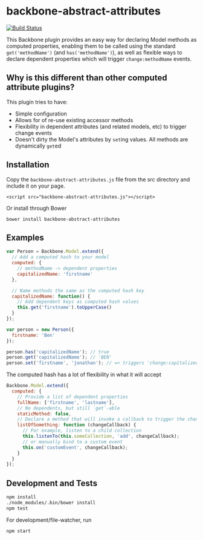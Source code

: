 backbone-abstract-attributes
============================

[![Build Status](https://travis-ci.org/pantheon-systems/backbone-abstract-attributes.svg?branch=master)](https://travis-ci.org/pantheon-systems/backbone-abstract-attributes)

This Backbone plugin provides an easy way for declaring Model methods as computed properties, enabling them to be called using the standard `get('methodName')` (and `has('methodName')`), as well as flexible ways to declare dependent properties which will trigger `change:methodName` events.

Why is this different than other computed attribute plugins?
------------------------------------------------------------

This plugin tries to have:
 - Simple configuration
 - Allows for of re-use existing accessor methods
 - Flexibility in dependent attributes (and related models, etc) to trigger change events
 - Doesn't dirty the Model's attributes by `set`ing values. All methods are dynamically `get`ed

Installation
------------

Copy the `backbone-abstract-attributes.js` file from the src directory and include it on your page.

```
<script src="backbone-abstract-attributes.js"></script>
```

Or install through Bower

```
bower install backbone-abstract-attributes
```

Examples
-------


```javascript
var Person = Backbone.Model.extend({
  // Add a computed hash to your model
  computed: {
    // methodName -> dependent properties
    capitalizedName: 'firstname'
  },

  // Name methods the same as the computed hash key
  capitalizedName: function() {
    // Add dependent keys as computed hash values
    this.get('firstname').toUpperCase()
  }
});

var person = new Person({
  firstname: 'Ben'
});

person.has('capitalizedName'); // true
person.get('capitalizedName'); // 'BEN'
person.set('firstname', 'jonathan'); // => triggers 'change:capitalizedName'
```

The computed hash has a lot of flexibility in what it will accept

```javascript
Backbone.Model.extend({
  computed: {
    // Provide a list of dependent properties
    fullName: ['firstname', 'lastname'],
    // No dependents, but still `get`-able
    staticMethod: false,
    // Declare a method that will invoke a callback to trigger the change event
    listOfSomething: function (changeCallback) {
      // For example, listen to a child collection
      this.listenTo(this.someCollection, 'add', changeCallback);
      // or manually bind to a custom event
      this.on('customEvent', changeCallback);
    }
  }
});

```

Development and Tests
----------

```bash
npm install
./node_modules/.bin/bower install
npm test
```

For development/file-watcher, run

```bash
npm start
```
